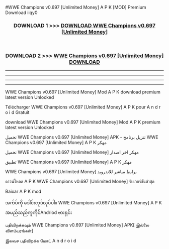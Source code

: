 #WWE Champions v0.697  [Unlimited Money] A P K [MOD] Premium Download iiqy0



<div align="center">

<h3>DOWNLOAD 1 >>> <a href="https://teeasianyam.web.app?sq=WWE Champions v0.697  [Unlimited Money]">DOWNLOAD WWE Champions v0.697  [Unlimited Money] </a></h3><br>

<h3>DOWNLOAD 2 >>> <a href="https://teeasianyam.web.app?sq=WWE Champions v0.697  [Unlimited Money] ">WWE Champions v0.697  [Unlimited Money]  DOWNLOAD </a></h3>

</div>


----------------------------------------------------------

----------------------------------------------------------

----------------------------------------------------------

----------------------------------------------------------


WWE Champions v0.697  [Unlimited Money]  Mod A P K download premium latest version Unlocked

Télécharger WWE Champions v0.697  [Unlimited Money]  A P K pour A n d r o i d Gratuit

download WWE Champions v0.697  [Unlimited Money]  Mod A P K premium latest version Unlocked

تحميل WWE Champions v0.697  [Unlimited Money]  APK - تنزيل برنامج WWE Champions v0.697  [Unlimited Money]  A P K مهكر

تحميل WWE Champions v0.697  [Unlimited Money]  مهكر اخر اصدار

تطبيق WWE Champions v0.697  [Unlimited Money]  A P K مهكر

WWE Champions v0.697  [Unlimited Money]  برابط مباشر للاندرويد

ดาวน์โหลด A P K WWE Champions v0.697  [Unlimited Money]  รับเวอร์ชันล่าสุด

Baixar A P K mod

အက်ပ်ကို ဒေါင်းလုဒ်လုပ်ပါ။ WWE Champions v0.697  [Unlimited Money]  A P K အမည်သည်ကူကိုင်Andriod ဗားရှင်း

பதிவிறக்கவும் WWE Champions v0.697  [Unlimited Money]  APK[ இல்லை விளம்பரங்கள்] 
 
இலவச பதிவிறக்க மோட் A n d r o i d



